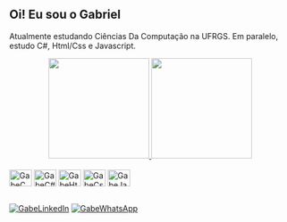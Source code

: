  <h2>Oi! Eu sou o Gabriel</h2>
 <p>Atualmente estudando Ciências Da Computação na UFRGS. Em paralelo, estudo C#, Html/Css e Javascript.</p>
 
  <div align ="center">
  <a href="https://github.com/gabemontanet">
  <img height="180em" src="https://github-readme-stats.vercel.app/api?username=gabemontanet&show_icons=true&theme=dark&include_all_commits&count_private=true" style:"max-width: 100%;"/>
  <img height="180em" src="https://github-readme-stats.vercel.app/api/top-langs/?username=gabemontanet&layout=compact&langscount=16&theme=dark" style:"max-width: 100%;"/> 
  </div>
  <div style="display: inline-block;"><br>
    <img align="center" alt ="GabeC" height="30" width="40" src="https://cdn.jsdelivr.net/gh/devicons/devicon/icons/c/c-original.svg">
    <img align="center" alt ="GabeC#" height="30" width="40" src="https://cdn.jsdelivr.net/gh/devicons/devicon/icons/csharp/csharp-plain.svg">
    <img align="center" alt ="GabeHtml" height="30" width="40" src="https://cdn.jsdelivr.net/gh/devicons/devicon/icons/html5/html5-plain.svg">
    <img align="center" alt ="GabeCss" height="30" width="40" src="https://cdn.jsdelivr.net/gh/devicons/devicon/icons/css3/css3-plain.svg">
    <img align="center" alt ="GabeJavascript" height="30" width="40" src="https://cdn.jsdelivr.net/gh/devicons/devicon/icons/javascript/javascript-plain.svg">
  
  </div>
  
  ##
  <div>
    <a href="https://www.linkedin.com/in/gabriel-montanet-614931208/" target="_blank"><img align = "center" alt="GabeLinkedIn" src="https://camo.githubusercontent.com/c00f87aeebbec37f3ee0857cc4c20b21fefde8a96caf4744383ebfe44a47fe3f/68747470733a2f2f696d672e736869656c64732e696f2f62616467652f2d4c696e6b6564496e2d2532333030373742353f7374796c653d666f722d7468652d6261646765266c6f676f3d6c696e6b6564696e266c6f676f436f6c6f723d7768697465" /></a>
   <a href="https://wa.me/+5551993471256" target="_blank"><img align = "center" alt="GabeWhatsApp" src="https://img.shields.io/badge/WhatsApp-25D366?style=for-the-badge&logo=whatsapp&logoColor=white">
    
  </div>

